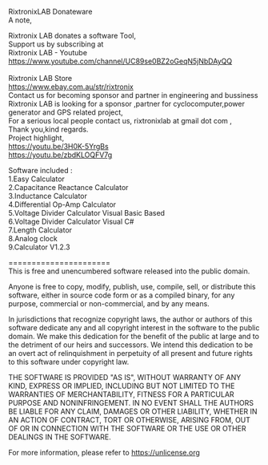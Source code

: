 RixtronixLAB Donateware<br>
A note,<br>

Rixtronix LAB donates a software Tool,<br>
Support us by subscribing at<br>
Rixtronix LAB - Youtube<br>
<a href="https://www.youtube.com/channel/UC89se0BZ2oGeqN5jNbDAyQQ" target="_blank">https://www.youtube.com/channel/UC89se0BZ2oGeqN5jNbDAyQQ</a><br />
<br>
Rixtronix LAB Store<br>
https://www.ebay.com.au/str/rixtronix<br>
Contact us for becoming sponsor and partner in engineering and bussiness<br>
Rixtronix LAB is looking for  a sponsor ,partner for cyclocomputer,power generator and GPS related project, <br>
For a serious local people contact us, rixtronixlab at gmail dot com , <br>
Thank you,kind regards.<br>
Project highlight,<br>
<a href="https://youtu.be/3H0K-5YrgBs" target="_blank">https://youtu.be/3H0K-5YrgBs</a><br />
<a href="https://youtu.be/zbdKLOQFV7g" target="_blank">https://youtu.be/zbdKLOQFV7g</a><br />

Software included :<br>
1.Easy Calculator<br>
2.Capacitance Reactance Calculator<br>
3.Inductance Calculator<br>
4.Differential Op-Amp Calculator<br>
5.Voltage Divider Calculator Visual Basic Based<br>
6.Voltage Divider Calculator Visual C#<br>
7.Length Calculator<br>
8.Analog clock<br>
9.Calculator V1.2.3<br>

======================<br>
This is free and unencumbered software released into the public domain.

Anyone is free to copy, modify, publish, use, compile, sell, or
distribute this software, either in source code form or as a compiled
binary, for any purpose, commercial or non-commercial, and by any
means.

In jurisdictions that recognize copyright laws, the author or authors
of this software dedicate any and all copyright interest in the
software to the public domain. We make this dedication for the benefit
of the public at large and to the detriment of our heirs and
successors. We intend this dedication to be an overt act of
relinquishment in perpetuity of all present and future rights to this
software under copyright law.

THE SOFTWARE IS PROVIDED "AS IS", WITHOUT WARRANTY OF ANY KIND,
EXPRESS OR IMPLIED, INCLUDING BUT NOT LIMITED TO THE WARRANTIES OF
MERCHANTABILITY, FITNESS FOR A PARTICULAR PURPOSE AND NONINFRINGEMENT.
IN NO EVENT SHALL THE AUTHORS BE LIABLE FOR ANY CLAIM, DAMAGES OR
OTHER LIABILITY, WHETHER IN AN ACTION OF CONTRACT, TORT OR OTHERWISE,
ARISING FROM, OUT OF OR IN CONNECTION WITH THE SOFTWARE OR THE USE OR
OTHER DEALINGS IN THE SOFTWARE.

For more information, please refer to <https://unlicense.org>
